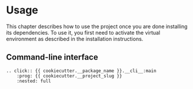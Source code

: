 # Usage

This chapter describes how to use the project once you are done installing its dependencies. To use it, you first need to activate the virtual environment as described in the installation instructions.

## Command-line interface

```{eval-rst}
.. click:: {{ cookiecutter.__package_name }}.__cli__:main
    :prog: {{ cookiecutter.__project_slug }}
    :nested: full
```
